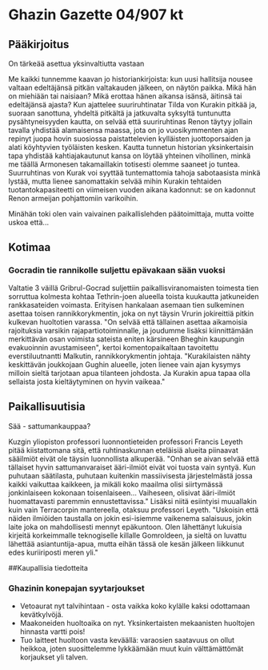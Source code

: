# Ghazin Gazette 04/907 kt

## Pääkirjoitus

On tärkeää asettua yksinvaltiutta vastaan

Me kaikki tunnemme kaavan jo historiankirjoista: kun uusi hallitsija nousee valtaan edeltäjänsä pitkän valtakauden jälkeen, on näytön paikka. Mikä hän on miehiään tai naisiaan? Mikä erottaa hänen aikansa isänsä, äitinsä tai edeltäjänsä ajasta? Kun ajattelee suuriruhtinatar Tilda von Kurakin pitkää ja, suoraan sanottuna, yhdeltä pitkältä ja jatkuvalta syksyltä tuntunutta pysähtyneisyyden kautta, on selvää että suuriruhtinas Renon täytyy jollain tavalla yhdistää alamaisensa maassa, jota on jo vuosikymmenten ajan repinyt juopa hovin suosiossa paistattelevien kylläisten juottoporsaiden ja alati köyhtyvien työläisten kesken. Kautta tunnetun historian yksinkertaisin tapa yhdistää kahtiajakautunut kansa on löytää yhteinen vihollinen, minkä me täällä Armonesen takamaillakin totisesti olemme saaneet jo tuntea. Suurruhtinas von Kurak voi syyttää tuntemattomia tahoja sabotaasista minkä lystää, mutta lienee sanomattakin selvää mihin Kurakin tehtaiden tuotantokapasiteetti on viimeisen vuoden aikana kadonnut: se on kadonnut Renon armeijan pohjattomiin varikoihin. 

Minähän toki olen vain vaivainen paikallislehden päätoimittaja, mutta voitte uskoa että...


## Kotimaa

### Gocradin tie rannikolle suljettu epävakaan sään vuoksi

Valtatie 3 väillä Gribrul-Gocrad suljettiin paikallisviranomaisten toimesta tien sorruttua kolmesta kohtaa Tethrin-joen alueella toista kuukautta jatkuneiden rankkasateiden voimasta. Erityisen hankalaan asemaan tien sulkeminen asettaa toisen rannikkorykmentin, joka on nyt täysin Vrurin jokireittiä pitkin kulkevan huoltotien varassa. "On selvää että tällainen asettaa aikamoisia rajoituksia varsikin rajapartiotoiminnalle, ja joudumme lisäksi kiinnittämään merkittävän osan voimista sateista eniten kärsineen Bheghin kaupungin evakuoinnin avustamiseen", kertoi komentopaikaltaan tavoitettu everstiluutnantti Malkutin, rannikkorykmentin johtaja. "Kurakilaisten nähty keskittävän joukkojaan Gughin alueelle, joten lienee vain ajan kysymys milloin sieltä tarjotaan apua tilanteen johdosta. Ja Kurakin apua tapaa olla sellaista josta kieltäytyminen on hyvin vaikeaa."

## Paikallisuutisia 

Sää - sattumankauppaa?

Kuzgin yliopiston professori luonnontieteiden professori Francis Leyeth pitää kiistattomana sitä, että ruhtinaskunnan eteläisiä alueita piinaavat sääilmiöt eivät ole täysin luonnollista alkuperää. "Onhan se aivan selvää että tällaiset hyvin sattumanvaraiset ääri-ilmiöt eivät voi tuosta vain syntyä. Kun puhutaan säätilasta, puhutaan kuitenkin massiivisesta järjestelmästä jossa kaikki vaikuttaa kaikkeen, ja mikäli koko maailma olisi siirtymässä jonkinlaiseen kokonaan toisenlaiseen... Vaiheseen, olisivat ääri-ilmiöt huomattavasti paremmin ennustettavissa." Lisäksi niitä esiintyisi muuallakin kuin vain Terracorpin mantereella, otaksuu professori Leyeth. "Uskoisin että näiden ilmiöiden taustalla on jokin esi-isiemme vaikenema salaisuus, jokin laite joka on mahdollisesti mennyt epäkuntoon. Olen lähettänyt lukuisia kirjeitä korkeimmalle teknogiselle killalle Gomroldeen, ja sieltä on luvattu lähettää asiantuntija-apua, mutta eihän tässä ole kesän jälkeen liikkunut edes kuriiriposti meren yli."

##Kaupallisia tiedotteita

### Ghazinin konepajan syytarjoukset

- Vetoaurat nyt talvihintaan - osta vaikka koko kylälle kaksi odottamaan kevätkylvöjä.
- Maakoneiden huoltoaika on nyt. Yksinkertaisten mekaanisten huoltojen hinnasta vartti pois!
- Tuo laitteet huoltoon vasta keväällä: varaosien saatavuus on ollut heikkoa, joten suosittelemme lykkäämään muut kuin välttämättömät korjaukset yli talven. 